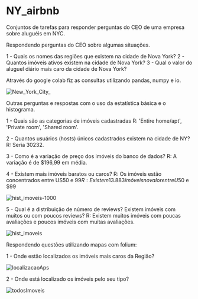 # NY_airbnb
Conjuntos de tarefas para responder perguntas do CEO de uma empresa sobre aluguéis em NYC. 

Respondendo perguntas do CEO sobre algumas situações.

1 - Quais os nomes das regiões que existem na cidade de Nova York?
2 - Quantos imóveis ativos existem na cidade de Nova York?
3 - Qual o valor do aluguel diário mais caro da cidade de Nova York?

Através do google colab fiz as consultas utilizando pandas, numpy e io.

![New_York_City_](https://user-images.githubusercontent.com/89535654/209159069-579a3fd6-2d38-4c4d-9b21-8a902fdae742.png)

Outras perguntas e respostas com o uso da estatística básica e o histograma.

1 - Quais são as categorias de imóveis cadastradas
R: 'Entire home/apt', 'Private room', 'Shared room'.

2 - Quantos usuários (hosts) únicos cadastrados existem na cidade de NY?
R: Seria 30232.

3 - Como é a variação de preço dos imóveis do banco de dados?
R: A variação é de $196,99 em média.

4 - Existem mais imóveis baratos ou caros?
R: Os imóveis estão concentrados entre US50 e $99 
R: Existem 13.883 imóveis no valor entre U$50 e $99 


![hist_imoveis-1000](https://user-images.githubusercontent.com/89535654/209661119-21f29af8-e5eb-47bb-8ead-a11d38648833.png)

5 - Qual é a distribuição de número de reviews? Existem imóveis com muitos ou com poucos reviews?
R: Existem muitos imóveis com poucas avaliações e poucos imóveis com muitas avaliações.

![hist_imoveis](https://user-images.githubusercontent.com/89535654/209661108-dd0ca667-57a0-4e77-be74-e977f210ff5d.png)

Respondendo questões utilizando mapas com folium:

1 - Onde estão localizados os imóveis mais caros da Região?


![localizacaoAps](https://user-images.githubusercontent.com/89535654/209672486-9ef01178-d66c-4956-b24d-ad5fab197a5c.png)

2 - Onde está localizado os imóveis pelo seu tipo?

![todosImoveis](https://user-images.githubusercontent.com/89535654/209672516-79d2f423-0f69-444c-a2b1-c7349856280b.jpg)

